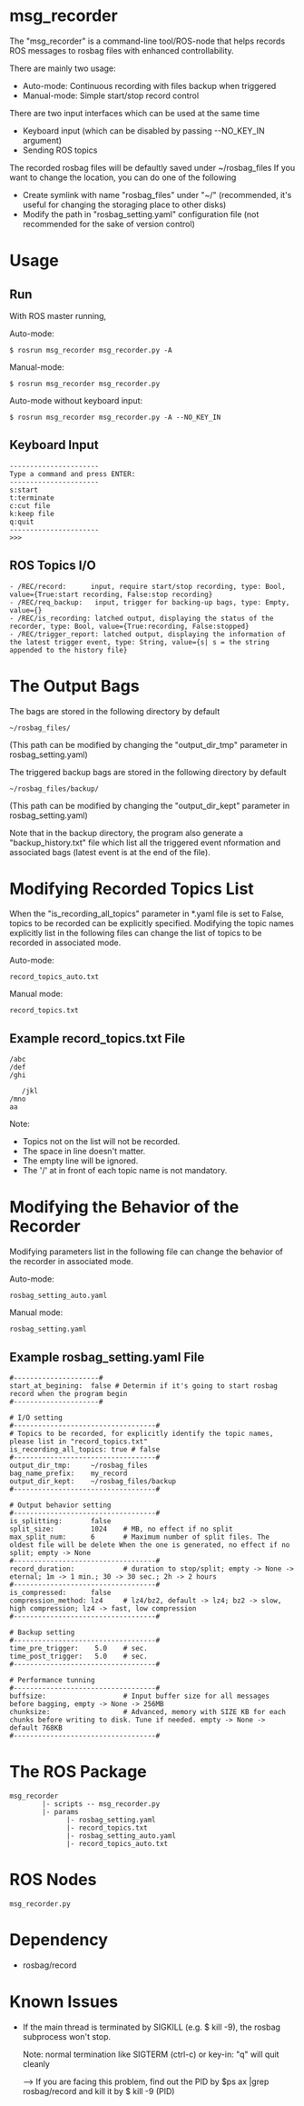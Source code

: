 # msg_recorder

The "msg_recorder" is a command-line tool/ROS-node that helps records ROS messages to rosbag files with enhanced controllability.

There are mainly two usage:
- Auto-mode: Continuous recording with files backup when triggered
- Manual-mode: Simple start/stop record control

There are two input interfaces which can be used at the same time
- Keyboard input (which can be disabled by passing --NO_KEY_IN argument)
- Sending ROS topics

The recorded rosbag files will be defaultly saved under ~/rosbag_files 
If you want to change the location, you can do one of the following
- Create symlink with name "rosbag_files" under "~/" (recommended, it's useful for changing the storaging place to other disks)
- Modify the path in "rosbag_setting.yaml" configuration file (not recommended for the sake of version control)

# Usage
## Run
With ROS master running,

Auto-mode:
```
$ rosrun msg_recorder msg_recorder.py -A
```

Manual-mode:
```
$ rosrun msg_recorder msg_recorder.py
```

Auto-mode without keyboard input:
```
$ rosrun msg_recorder msg_recorder.py -A --NO_KEY_IN
```

## Keyboard Input
```
----------------------
Type a command and press ENTER:
----------------------
s:start
t:terminate
c:cut file 
k:keep file
q:quit
----------------------
>>>
```

## ROS Topics I/O

```
- /REC/record:      input, require start/stop recording, type: Bool, value={True:start recording, False:stop recording}
- /REC/req_backup:   input, trigger for backing-up bags, type: Empty, value={}
- /REC/is_recording: latched output, displaying the status of the recorder, type: Bool, value={True:recording, False:stopped}
- /REC/trigger_report: latched output, displaying the information of the latest trigger event, type: String, value={s| s = the string appended to the history file}
```

# The Output Bags

The bags are stored in the following directory by default
```
~/rosbag_files/
```
(This path can be modified by changing the "output_dir_tmp" parameter in rosbag_setting.yaml)

The triggered backup bags are stored in the following directory by default
```
~/rosbag_files/backup/
```
(This path can be modified by changing the "output_dir_kept" parameter in rosbag_setting.yaml)

Note that in the backup directory, the program also generate a "backup_history.txt" file which list all the triggered event nformation and associated bags (latest event is at the end of the file).


# Modifying Recorded Topics List

When the "is_recording_all_topics" parameter in \*.yaml file is set to False, topics to be recorded can be explicitly specified.
Modifying the topic names explicitly list in the following files can change the list of topics to be recorded in associated mode.

Auto-mode:
```
record_topics_auto.txt      
```

Manual mode:
```
record_topics.txt
```

## Example record_topics.txt File

```
/abc    
/def
/ghi   

   /jkl
/mno
aa

```
Note:
- Topics not on the list will not be recorded.
- The space in line doesn't matter.
- The empty line will be ignored.
- The '/' at in front of each topic name is not mandatory.


# Modifying the Behavior of the Recorder

Modifying parameters list in the following file can change the behavior of the recorder in associated mode.

Auto-mode:
```
rosbag_setting_auto.yaml    
```

Manual mode:
```
rosbag_setting.yaml
```

## Example rosbag_setting.yaml File
```
#---------------------#
start_at_begining:  false # Determin if it's going to start rosbag record when the program begin
#---------------------#

# I/O setting
#-----------------------------------#
# Topics to be recorded, for explicitly identify the topic names, please list in "record_topics.txt"
is_recording_all_topics: true # false
#-----------------------------------#
output_dir_tmp:     ~/rosbag_files
bag_name_prefix:    my_record
output_dir_kept:    ~/rosbag_files/backup
#-----------------------------------#

# Output behavior setting
#-----------------------------------#
is_splitting:       false
split_size:         1024    # MB, no effect if no split
max_split_num:      6       # Maximum number of split files. The oldest file will be delete When the one is generated, no effect if no split; empty -> None
#-----------------------------------#
record_duration:            # duration to stop/split; empty -> None -> eternal; 1m -> 1 min.; 30 -> 30 sec.; 2h -> 2 hours
#-----------------------------------#
is_compressed:      false
compression_method: lz4     # lz4/bz2, default -> lz4; bz2 -> slow, high compression; lz4 -> fast, low compression
#-----------------------------------#

# Backup setting
#-----------------------------------#
time_pre_trigger:    5.0    # sec.
time_post_trigger:   5.0    # sec.
#-----------------------------------#

# Performance tunning
#-----------------------------------#
buffsize:                   # Input buffer size for all messages before bagging, empty -> None -> 256MB
chunksize:                  # Advanced, memory with SIZE KB for each chunks before writing to disk. Tune if needed. empty -> None -> default 768KB
#-----------------------------------#

```





# The ROS Package

```
msg_recorder
        |- scripts -- msg_recorder.py  
        |- params  
              |- rosbag_setting.yaml
              |- record_topics.txt
              |- rosbag_setting_auto.yaml        
              |- record_topics_auto.txt                    
```                   

# ROS Nodes
```
msg_recorder.py
```

# Dependency
- rosbag/record

# Known Issues

- If the main thread is terminated by SIGKILL (e.g. $ kill -9), the rosbag subprocess won't stop.

  Note: normal termination like SIGTERM (ctrl-c) or key-in: "q" will quit cleanly

  --> If you are facing this problem, find out the PID by $ps ax |grep rosbag/record and kill it by $ kill -9 (PID)
